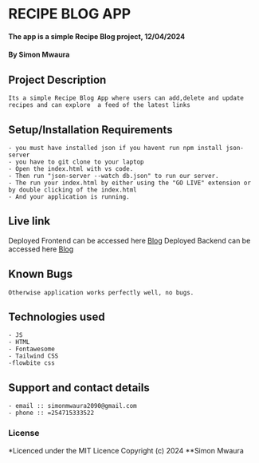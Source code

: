 # RECIPE BLOG  APP
#### The app is a simple Recipe Blog project, 12/04/2024
#### **By Simon Mwaura**
## Project Description
    Its a simple Recipe Blog App where users can add,delete and update recipes and can explore  a feed of the latest links
## Setup/Installation Requirements
    - you must have installed json if you havent run npm install json-server
    - you have to git clone to your laptop
    - Open the index.html with vs code.
    - Then run "json-server --watch db.json" to run our server.
    - The run your index.html by either using the "GO LIVE" extension or by double clicking of the index.html
    - And your application is running.
       
## Live link
Deployed Frontend can be accessed here [Blog](https://github.com/simonmwaura/my-phase-1-project)
Deployed Backend can be accessed here [Blog](https://my-phase-1-project-9.onrender.com/) 

## Known Bugs
    Otherwise application works perfectly well, no bugs.

## Technologies used
    - JS
    - HTML
    - Fontawesome
    - Tailwind CSS
    -flowbite css

## Support and contact details
    - email :: simonmwaura2090@gmail.com
    - phone :: =254715333522

### License
*Licenced under the MIT Licence
Copyright (c) 2024 **Simon Mwaura